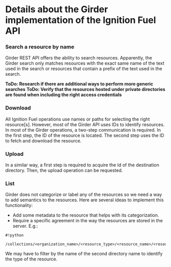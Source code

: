 # Details about the Girder implementation of the Ignition Fuel API

### Search a resource by name

Girder REST API offers the ability to search resources. Apparently, the Girder search only matches resources with the exact same name of the text used in the search or resources that contain a prefix of the text used in the search.

**ToDo: Research if there are additional ways to perform more generic searches**
**ToDo: Verify that the resources hosted under private directories are found when including the right access credentials**

### Download

All Ignition Fuel operations use names or paths for selecting the right resource[s]. However, most of the Girder API uses IDs to identify resources. In most of the Girder operations, a two-step communication is required. In the first step, the ID of the resource is located. The second step uses the ID to fetch and download the resource.

### Upload

In a similar way, a first step is required to acquire the Id of the destination directory. Then, the upload operation can be requested.

### List

Girder does not categorize or label any of the resources so we need a way to add semantics to the resources. Here are several ideas to implement this functionality:

* Add some metadata to the resource that helps with its categorization.
* Require a specific agreement in the way the resources are stored in the server. E.g.: 


```
#!python

/collections/<organization_name>/<resource_type>/<resource_name>/<resource_content>
```

We may have to filter by the name of the second directory name to identify the type of the resource.